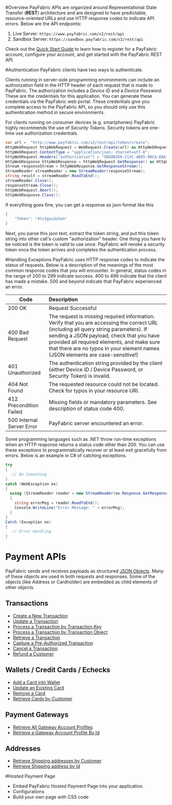#Overview
PayFabric APIs are organized around Representational State Transfer (**REST**) architecture and are designed to have predictable, resource-oriented URLs and use HTTP response codes to indicate API errors. Below are the API endpoints:

1. Live Server:    ``https://www.payfabric.com/v2/rest/api``
1. Sandbox Server: ``https://sandbox.payfabric.com/v2/rest/api``

Check out the [Quick Start Guide](https://github.com/PayFabric/Portal/wiki) to learn how to register for a PayFabric account, configure your account, and get started with the PayFabric REST API.

#Authentication
PayFabric clients have two ways to authenticate. 

Clients running in server-side programming environments can include an authorization field in the 
HTTP header of each request that is made to PayFabric. The authorization includes a _Device ID_ and 
a _Device Password_. These are the credentials for this application. You can generate these credentials
via the PayFabric web portal. These credentials give you complete access to the PayFabric API, so you 
should only use this authentication method in secure environments.

For clients running on consumer devices (e.g. smartphones) PayFabric highly recommends the use of 
_Security Tokens_. Security tokens are one-time use authorization credentials.

```c#
var url =  "http://www.payfabric.com/v2/rest/api/token/create";
HttpWebRequest httpWebRequest = WebRequest.Create(url) as HttpWebRequest;
httpWebRequest.ContentType = "application/json; charset=utf-8";
httpWebRequest.Headers["authorization"] = "5DE0B1D9-213C-4B05-80CA-D8A125977E20|6ytesddd*7";
HttpWebResponse httpWebResponse = httpWebRequest.GetResponse() as HttpWebResponse;
Stream responseStream = httpWebResponse.GetResponseStream();
StreamReader streamReader = new StreamReader(responseStream);
string result = streamReader.ReadToEnd();
streamReader.Close();
responseStream.Close();
httpWebRequest.Abort();
httpWebResponse.Close();
```
If everything goes fine, you can get a response as json format like this
```c#
{
    "Token": "4ts3gxu3o5an"
}
```
Next, you parse this json text, extract the token string, and put this token string into other call's custom "authorization" header. One thing you have to be noticed is the token is valid to use once. PayFabric will revoke a security token once the token arrives and completes the authentication process.

#Handling Exceptions
PayFabric uses HTTP response codes to indicate the status of requests. Below is a description of the 
meanings of the most common response codes that you will encounter. In general, status codes in 
the range of 200 to 299 indicate success. 400 to 499 indicate that the client has made a mistake.
500 and beyond indicate that PayFabric experienced an error. 

| Code        | Description | 
| ------------- | :------------- | 
| 200 OK | Request Successful | 
| 400 Bad Request | The request is missing required information. Verify that you are accessing the correct URL (including all query string parameters). If sending a JSON payload, check that you have provided all required elements, and make sure that there are no typos in your element names (JSON elements are case-sensitive!) |
| 401 Unauthorized | The authentication string provided by the client (either Device ID / Device Password, or Security Token) is invalid. |  
| 404 Not Found | The requested resource could not be located. Check for typos in your resource URI. |  
| 412 Precondition Failed | Missing fields or mandatory parameters. See description of status code 400. |  
| 500 Internal Server Error| PayFabric server encountered an error. |

Some programming languages such as .NET throw run-time exceptions when an HTTP response returns a status code other than 200. You can use these exceptions to programmatically recover or at least exit gracefully from errors. Below is an example in C# of catching exceptions.
```c#
try
{
   // Do Something
}
catch (WebException ex)
{
  using (StreamReader reader = new StreamReader(ex.Response.GetResponseStream()))
  {
    string errorMsg = reader.ReadToEnd();
    Console.WriteLine("Error Message: " + errorMsg);
  }
}
Catch (Exception ex)
{
   // Error Handling
}
```

# Payment APIs
PayFabric sends and receives payloads as structured [JSON Objects](https://github.com/PayFabric/APIs/wiki/API-Object-V2). 
Many of these objects are used in both requests and responses. Some of the objects (like Address or Cardholder) are embedded
as child elements of other objects.

## Transactions
* [Create a New Transaction](https://github.com/PayFabric/APIs/wiki/API-Reference---V2#create-a-transaction)
* [Update a Transaction](https://github.com/PayFabric/APIs/wiki/API-Reference---V2#update-a-transaction)
* [Process a Transaction by Transaction Key](https://github.com/PayFabric/APIs/wiki/API-Reference---V2#submit-a-transaction-to-payment-gateway-by-transaction-key)
* [Process a Transaction by Transaction Object](https://github.com/PayFabric/APIs/wiki/API-Reference---V2#create-and-submit-a-transaction-by-transaction-object)
* [Retrieve a Transaction](https://github.com/PayFabric/APIs/wiki/API-Reference---V2#get-a-transaction)
* [Capture a Pre-Authorized Transaction](https://github.com/PayFabric/APIs/wiki/API-Reference---V2#capture-a-pre-authorized-transaction)
* [Cancel a Transaction](https://github.com/PayFabric/APIs/wiki/API-Reference---V2#cancel-a-transaction)
* [Refund a Customer](https://github.com/PayFabric/APIs/wiki/API-Reference---V2#refund-a-customer)

## Wallets / Credit Cards / Echecks
* [Add a Card into Wallet](https://github.com/PayFabric/APIs/wiki/API-Reference---V2#create-a-credit-card)
* [Update an Existing Card](https://github.com/PayFabric/APIs/wiki/API-Reference---V2#update-an-existing-card)
* [Remove a Card](https://github.com/PayFabric/APIs/wiki/API-Reference---V2#delete-a-card)
* [Retrieve Cards by Customer](https://github.com/PayFabric/APIs/wiki/API-Reference---V2#get-cards-by-customer)

## Payment Gateways
* [Retrieve All Gateway Account Profiles](https://github.com/PayFabric/APIs/wiki/API-Reference---V2#get-all-payment-gateways)
* [Retrieve a Gateway Account Profile By Id](https://github.com/PayFabric/APIs/wiki/API-Reference---V2#get-a-payment-gateway-by-id)

## Addresses
* [Retrieve Shipping addresses by Customer](https://github.com/PayFabric/APIs/wiki/API-Reference---V2#get-shipping-addresses-by-customer)
* [Retrieve Shipping address by Id](https://github.com/PayFabric/APIs/wiki/API-Reference---V2#get-shipping-address-by-id)

#Hosted Payment Page

* Embed PayFabric Hosted Payment Page into your application.
* Configurations
* Build your own page with CSS code
